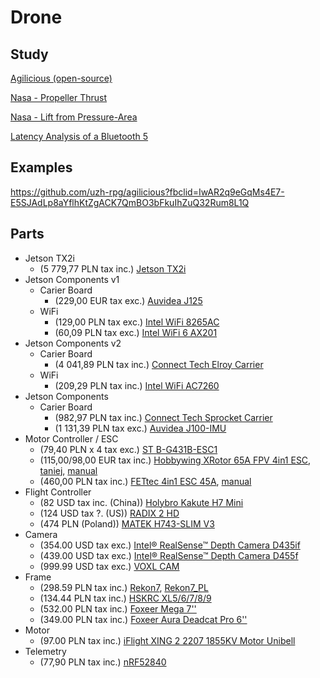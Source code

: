 # Drone

## Study
[Agilicious (open-source)](https://rpg.ifi.uzh.ch/docs/ScienceRobotics22_Foehn.pdf?fbclid=IwAR1oIzt7SBITv9mSpmdG-MxEYJToNWwH60hAH5r8kkoTM_KGdk9deQC9o6g)

[Nasa - Propeller Thrust](https://www.grc.nasa.gov/www/k-12/airplane/propth.html)

[Nasa - Lift from Pressure-Area](https://www.grc.nasa.gov/www/k-12/airplane/right1.html)

[Latency Analysis of a Bluetooth 5](https://www.mdpi.com/1424-8220/22/21/8360)

## Examples
https://github.com/uzh-rpg/agilicious?fbclid=IwAR2q9eGqMs4E7-E5SJAdLp8aYflhKtZgACK7QmBO3bFkuIhZuQ32Rum8L1Q

## Parts
- Jetson TX2i
	- (5 779,77 PLN tax inc.) 		[Jetson TX2i](https://kamami.pl/komputery-nvidia-jetson/574733-modul-nvidia-jetson-tx2i.html)
- Jetson Components v1
	- Carier Board 
		- (229,00 EUR tax exc.) 	[Auvidea J125](https://auvidea.eu/product/j125-70727/)
	- WiFi
		- (129,00 PLN tax exc.) 	[Intel WiFi 8265AC](https://botland.com.pl/akcesoria-do-nvidia/17384-karta-sieciowa-wifi-intel-8265ac-dla-nvidia-jetson-nano-5904422327415.html?cd=18298825651&ad=&kd=&gad_source=1&gclid=CjwKCAiA0PuuBhBsEiwAS7fsNds8_BiiGisGl1tBW-07N3tdaZZ9p79JykLQDYbllLQ5iuvkzNGJ7RoCNdIQAvD_BwE)
		- (60,09 PLN tax exc.) 		[Intel WiFi 6 AX201](https://www.mouser.pl/ProductDetail/Intel/AX201NGWGNV?qs=rkhjVJ6%2F3EJ6fIb3EjIiig%3D%3D&mgh=1&vip=1&gad_source=1&gclid=CjwKCAiA0PuuBhBsEiwAS7fsNSiI6Puw0b9atNgDd4dbzkUsXKLP7hk5-GqJzQsOwVIn9UgXuIX7TxoC_AIQAvD_BwE)
- Jetson Components v2
	- Carier Board
		- (4 041,89 PLN tax inc.)	[Connect Tech Elroy Carrier](https://kamami.pl/akcesoria-nvidia-jetson/574864-elroy-carrier-plyta-bazowa-dla-nvidia-jetson-tx1tx2tx2i.html)
	- WiFi
		- (209,29 PLN tax inc.) 	[Intel WiFi AC7260](https://www.tonitrus.com/pl/sprz-281-t-sieciowy/akcesoria/others-4/10199759-003-intel-7260.hmwwb.r-intel-dual-band-wireless-ac-7260-netzwerkadapter/?number=10199759-003&gad_source=1&gclid=CjwKCAiA0PuuBhBsEiwAS7fsNR4Zg_wnkB5KAeg0ky_vk1LLJ1W760kkDMXtG9wtU1wjDaZP-971YRoCOKgQAvD_BwE)
- Jetson Components
	- Carier Board
		- (982,97 PLN tax inc.) 	[Connect Tech Sprocket Carrier](https://kamami.pl/nvidia-jetson/577581-sprocket-carrier-plyta-bazowa-dla-nvidia-jetson-tx1tx2tx2i-asg0008.html)
		- (1 131,39 PLN tax exc.) 	[Auvidea J100-IMU](https://www.mouser.pl/ProductDetail/Auvidea/70702?qs=EU6FO9ffTwdHIkn%2FeQ7%2FcQ%3D%3D)
- Motor Controller / ESC
	- (79,40 PLN x 4 tax exc.)		[ST B-G431B-ESC1](https://www.mouser.pl/ProductDetail/STMicroelectronics/B-G431B-ESC1?qs=%252B6g0mu59x7KUfhaFDGurZQ%3D%3D&mgh=1&vip=1&gad_source=1&gclid=CjwKCAiA0PuuBhBsEiwAS7fsNdf6RitS_cHawTvKrOvMl0w4W69snSuc4eCCCw5a2GVGfBZqjqGNZxoCQs4QAvD_BwE)
   	- (115,00/98,00 EUR tax inc.)			[Hobbywing XRotor 65A FPV 4in1 ESC](https://shop.robitronic.com/en/hobbywing-xrotor-65a-fpv-4in1-esc-hw30902064), [taniej](https://www.monsterhopups.de/Hobbywing-HW30902064-XRotor-65A-FPV-4in1-controller?gad_source=1), [manual](https://www.hobbywing.com/en/uploads/file/20230113/a97ade00854e1f1a4a1f7aa1dd9f499f.pdf)
   	- (460,00 PLN tax inc.)			[FETtec 4in1 ESC 45A](https://dronostrefa.pl/strona-glowna/6716-fettec-4in1-esc-45a.html), [manual](https://fettec.net/media/pdf/cf/1e/c0/FETtec_ESC_45a_Manual.pdf)
- Flight Controller
	- (82 USD tax inc. (China))		[Holybro Kakute H7 Mini](https://rcdrone.top/pl/products/holybro-kakute-h7-mini-flight-controller)
   	- (124 USD tax ?. (US))			[RADIX 2 HD](https://www.brainfpv.com/product/radix-2-hd-flight-controller/)
   	- (474 PLN (Poland))			[MATEK H743-SLIM V3](https://rcmaniak.pl/pl/p/MATEK-H743-SLIM-V3-Flight-Controller/4860)
- Camera
   	- (354.00 USD tax exc.) 		[Intel® RealSense™ Depth Camera D435if](https://store.intelrealsense.com/buy-intel-realsense-depth-camera-d435if.html)
  	- (439.00 USD tax exc.)			[Intel® RealSense™ Depth Camera D455f](https://store.intelrealsense.com/buy-intel-realsense-depth-camera-d435if.html)
	- (999.99 USD tax exc.)			[VOXL CAM](https://www.modalai.com/products/voxl-cam?variant=39543794565171)
 - Frame
   	- (298.59 PLN tax inc.)			[Rekon7](https://www.banggood.com/HGLRC-Rekon7-324mm-3K-Carbon-Fiber-7-Inch-Long-Range-Frame-Kit-Support-DJI-O3-Air-Unit-for-RC-FPV-Racing-Drone-p-1986553.html?utm_source=googleshopping&utm_medium=cpc_organic&gmcCountry=PL&utm_content=minha&utm_campaign=aceng-pmax-pl-en-pc&currency=PLN&cur_warehouse=CN&createTmp=1&utm_source=googleshopping&utm_medium=cpc_eu&utm_content=dcr&utm_campaign=aceng-pmax-pl-cz-level-1-cae-240221&ad_id=&gad_source=1&gclid=CjwKCAiAxaCvBhBaEiwAvsLmWDgzRxLP2GEAkpnabgwzIP2r2uTQqvK82SBgdZac-3hwKAS0NWdkzhoC_IYQAvD_BwE), [Rekon7_PL](https://rcmaniak.pl/pl/p/Rama-HGLRC-Rekon7-Pro-Long-Range-HD-O3-Frame-Kit-7-Inch-for-FPV/5360)
   	- (134.44 PLN tax inc.)			[HSKRC XL5/6/7/8/9](https://www.banggood.com/HSKRC-XL5-or-6-or-7-or-8-or-9-232-or-283-or-294-or-360-or-390mm-Carbon-Fiber-FPV-Racing-Frame-kit-for-RC-Drone-p-1478432.html?utm_source=googleshopping&utm_medium=cpc_organic&gmcCountry=PL&utm_content=minha&utm_campaign=aceng-pmax-pl-en-pc&currency=PLN&cur_warehouse=HK&createTmp=1&ID=558010&utm_source=googleshopping&utm_medium=cpc_eu&utm_content=dcr&utm_campaign=aceng-pmax-pl-cz-level-1-cae-240221&ad_id=&gad_source=1&gclid=CjwKCAiAxaCvBhBaEiwAvsLmWOpAvZt1ZDhFDNaPjovfBQjcCQiv1qSnDtPF0YRpf-rQnqNSUxIw3BoCm90QAvD_BwE)
   	- (532.00 PLN tax inc.)			[Foxeer Mega 7''](https://rcmaniak.pl/pl/p/Foxeer-MEGA-7-FR-DC-Frame/5553)
   	- (349.00 PLN tax inc.)			[Foxeer Aura Deadcat Pro 6''](https://rcmaniak.pl/pl/p/Foxeer-Aura-Deadcat-Pro-6-Freestyle-Frame-T700/5045)
- Motor
  	- (97.00 PLN tax inc.) 			[iFlight XING 2 2207 1855KV Motor Unibell](https://rcmaniak.pl/pl/p/iFlight-XING-2-2207-1855KV-Motor-Unibell/4633)
- Telemetry
  	- (77,90 PLN tax inc.)			[nRF52840](https://botland.com.pl/moduly-radiowe/14893-nrf52840-modul-komunikacyjny-bluetooth-zigbee-radiowy-usb-5904422301163.html?cd=18298825138&ad=&kd=&gad_source=1&gclid=Cj0KCQjwwYSwBhDcARIsAOyL0fivSrG-Efq91beFcpe55ZkCfxbcIYlIwudmiiJGWX6_Zjixx8S1_VwaAlxAEALw_wcB&fbclid=IwAR1QAS1s9Tmtby0waf-6bU0QFd0boBmGjH4d6wlFi1-4cOsQnrSOwiAhgbM#)
